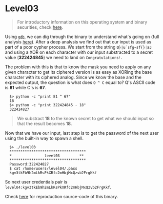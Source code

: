 # Level03

> For introductory information on this operating system and binary securities, check [here](./analysis.md).

Using [`gdb`](https://linux.die.net/man/1/gdb), we can dig through the binary to understand what's going on (full analysis [here](./gdb.md)). After a deep analysis we find out that our input is used as part of a poor cypher process. We start from the string ``Q}|u`sfg~sf{}|a3`` and using a XOR on each character with our input substracted to a secret value (**322424845**) we need to land on `Congratulations!`.

The problem with this is that to know the mask you need to apply on any given character to get its ciphered version is as easy as XORing the base character with its ciphered analog. Since we know the base and the expected output, the question is what does `Q ^ C` equal to?
Q's ASCII code is **81** while C's is **67**.

```shell
  $> python -c "print 81 ^ 67"
  18
  $> python -c "print 322424845 - 18"
  322424827
```

> We substract **18** to the known secret to get what we should input so that the result becomes **18**.

Now that we have our input, last step is to get the password of the next user using the built-in way to spawn a shell.

```shell
  $> ./level03 
  ***********************************
  *               level03         **
  ***********************************
  Password:322424827
  $ cat /home/users/level04/.pass
  kgv3tkEb9h2mLkRsPkXRfc2mHbjMxQzvb2FrgKkf
```

So next user credentials pair is `level04:kgv3tkEb9h2mLkRsPkXRfc2mHbjMxQzvb2FrgKkf`.

Check [here](../source.c) for reproduction source-code of this binary.
